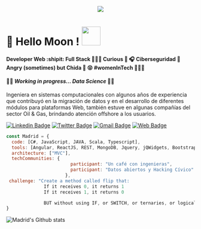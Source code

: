 <p align="center">
  <img src="https://user-images.githubusercontent.com/68882204/89865043-9ae9f500-db72-11ea-8706-4c3af4f3af95.jpg">
</p>

# 👋 Hello Moon !  <img src="https://user-images.githubusercontent.com/68882204/89865480-6f1b3f00-db73-11ea-96a3-3be9411477db.gif" width="50px">

#### Developer Web :shipit: Full Stack 👩🏻‍🔧   Curious :eyes: :headphones:  Ciberseguridad 📇   Angry (sometimes) but Chida :poop: :stuck_out_tongue_closed_eyes: #womenInTech 👩🏻‍🎓

#### :wrench::hammer: **_Working in progress... Data Science_** :woman_factory_worker:

Ingeniera en sistemas computacionales con algunos años de experiencia que contribuyó en la migración de datos y en el desarrollo de diferentes módulos para plataformas Web, también estuve en algunas compañías del sector Oil & Gas, brindando atención offshore a los usuarios.

[![Linkedin Badge](https://img.shields.io/badge/-MGutierrezH-blue?style=flat&logo=Linkedin&logoColor=white&link=https://www.linkedin.com/in/mgutierrezh)](https://www.linkedin.com/in/mgutierrezh)
[![Twitter Badge](https://img.shields.io/badge/-@M__Lobita-1ca0f1?style=flat&labelColor=1ca0f1&logo=twitter&logoColor=white&link=https://twitter.com/M_Lobita)](https://twitter.com/M_Lobita)
[![Gmail Badge](https://img.shields.io/badge/-MGutierrezH-c14438?style=flat&logo=Gmail&logoColor=white&link=mailto:isc.mgutierrezh@gmail.com)](mailto:isc.mgutierrezh@gmail.com)
[![Web Badge](https://img.shields.io/badge/-Sitio--Web--Personal-blueviolet?style=flat&logoColor=white&link=https://ing-madrid.web.app/)](https://ing-madrid.web.app/)

```javascript
const Madrid = {
  code: [C#, JavaScript, JAVA, Scala, Typescript],
  tools: [Angular, ReactJS, REST, MongoDB, Jquery, jQWidgets, Bootstrap, Visual Studio, ASP.NET, MySQL, Oracle, SQL Server, Play, GitHub, SourceTree, SourceSafe, IIS, VISIO, DIA, AutoCAD, JasperReport(iReport), Eclipse, NetBeans, AJAX, HTML/CSS],
  architecture: ["MVC"],
  techCommunities: {
                        participant: "Un café con ingenieras",
                        participant: "Datos abiertos y Hacking Cívico"
                      },
 challenge: "Create a method called flip that:
              If it receives 0, it returns 1
              If it receives 1, it returns 0

              BUT without using IF, or SWITCH, or ternaries, or logical operators, or bitwise. "
}
```

![Madrid's Github stats](https://github-readme-stats.vercel.app/api?username=MadriD2ev&show_icons=true&theme=tokyonight)

<!--
**MadriD2ev/MadriD2ev** is a ✨ _special_ ✨ repository because its `README.md` (this file) appears on your GitHub profile.

Here are some ideas to get you started:

- 🔭 I’m currently working on ...
- 🌱 I’m currently learning ...
- 👯 I’m looking to collaborate on ...
- 🤔 I’m looking for help with ...
- 💬 Ask me about ...
- 📫 How to reach me: ...
- 😄 Pronouns: ...
- ⚡ Fun fact: ...
-->
